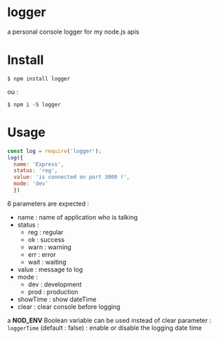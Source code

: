 # logger
a personal console logger for my node.js apis

# Install
```console
$ npm install logger
```
ou :

```console
$ npm i -S logger
```

# Usage
```js
const log = require('logger');
log({
  name: 'Express',
  status: 'reg',
  value: 'is connected on port 3000 !',
  mode: 'dev'
  })  
```
6 parameters are expected :
* name : name of application who is talking
* status :
    - reg : regular
    - ok : success
    - warn : warning
    - err : error
    - wait : waiting
* value : message to log
* mode :
    - dev : development
    - prod : production
* showTime : show dateTime
* clear : clear console before logging

a **NOD_ENV** Boolean variable can be used instead of clear parameter : `loggerTime` (default : false) : enable or disable the logging date time
